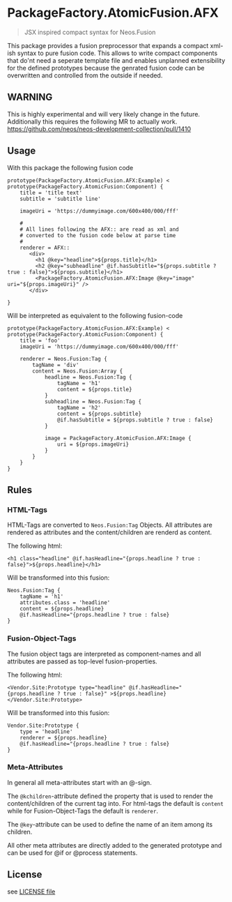 # PackageFactory.AtomicFusion.AFX

> JSX inspired compact syntax for Neos.Fusion

This package provides a fusion preprocessor that expands a compact xml-ish syntax to pure fusion code. This allows
to write compact components that do'nt need a seperate template file and enables unplanned extensibility for the defined 
prototypes because the genrated fusion code can be overwritten and controlled from the outside if needed. 

## WARNING

This is highly experimental and will very likely change in the future. 
Additionally this requires the following MR to actually work. 
https://github.com/neos/neos-development-collection/pull/1410

## Usage

With this package the following fusion code

```
prototype(PackageFactory.AtomicFusion.AFX:Example) < prototype(PackageFactory.AtomicFusion:Component) {
    title = 'title text'
    subtitle = 'subtitle line'

    imageUri = 'https://dummyimage.com/600x400/000/fff'
    
    #
    # All lines following the AFX:: are read as xml and 
    # converted to the fusion code below at parse time
    # 
    renderer = AFX::
       <div>
         <h1 @key="headline">${props.title}</h1>
         <h2 @key="subheadline" @if.hasSubtitle="${props.subtitle ? true : false}">${props.subtitle}</h1>
         <PackageFactory.AtomicFusion.AFX:Image @key="image" uri="${props.imageUri}" />
       </div>

}
```

Will be interpreted as equivalent to the following fusion-code

```
prototype(PackageFactory.AtomicFusion.AFX:Example) < prototype(PackageFactory.AtomicFusion:Component) {
    title = 'foo'
    imageUri = 'https://dummyimage.com/600x400/000/fff'
    
    renderer = Neos.Fusion:Tag {
        tagName = 'div'
        content = Neos.Fusion:Array {
            headline = Neos.Fusion:Tag {
                tagName = 'h1'
                content = ${props.title}
            }
            subheadline = Neos.Fusion:Tag {
                tagName = 'h2'
                content = ${props.subtitle}
                @if.hasSubtitle = ${props.subtitle ? true : false}
            }

            image = PackageFactory.AtomicFusion.AFX:Image {
                uri = ${props.imageUri}
            }
        }
    }
}
```

## Rules


### HTML-Tags

HTML-Tags are converted to `Neos.Fusion:Tag` Objects. All attributes are rendered as attributes and the content/children 
are renderd as content.
 

The following html: 
```
<h1 class="headline" @if.hasHeadline="{props.headline ? true : false}">${props.headline}</h1>
```
Will be transformed into this fusion:
```
Neos.Fusion:Tag {
    tagName = 'h1'
    attributes.class = 'headline'
    content = ${props.headline}
    @if.hasHeadline="{props.headline ? true : false}
}
``` 

### Fusion-Object-Tags

The fusion object tags are interpreted as component-names and all attributes are passed as top-level fusion-properties.

The following html: 
```
<Vendor.Site:Prototype type="headline" @if.hasHeadline="{props.headline ? true : false}" >${props.headline}</Vendor.Site:Prototype>
```
Will be transformed into this fusion:
```
Vendor.Site:Prototype {
    type = 'headline'
    renderer = ${props.headline}
    @if.hasHeadline="{props.headline ? true : false}
}
```

### Meta-Attributes

In general all meta-attributes start with an @-sign. 

The `@kchildren`-attribute defined the property that is used to render the content/children of the current tag into. For
html-tags the default is `content` while for Fusion-Object-Tags the default is `renderer`.

The `@key`-attribute can be used to define the name of an item among its children. 

All other meta attributes are directly added to the generated prototype and can be used for @if or @process statements. 

## License

see [LICENSE file](LICENSE)
